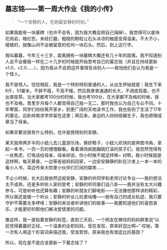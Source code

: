 ## 墓志铭——第一周大作业《我的小传》

> “一个安静的人，在她最安静的时刻。”

如果我能有一块墓碑（也许不会有，因为我大概会把自己捐掉），我觉得可以是块花岗岩，暗红色，未经打磨，粗糙的颗粒让石头冰凉的触感变得温柔。不大不小，矮矮的，就像山间不会被留意的任何一块石头。然后，刻上这行字。

我叫暮暮，今年三十三岁，距离拥有一块墓碑大概还有几十年的距离。我不知道别人会不会像我一样在二十几岁的时候就开始思考自己的墓志铭（并且在持续更新v1.0，v2.0……），因为我从不会把这件事情告诉别人——我怕他们会认为我是一个怪人。

我不是怪人。恰恰相反，我是一个特别特别普通的人，从出生伊始就是：我生下来6斤，51厘米，不胖不瘦，不高不矮。然后我普普通通的长大，不调皮捣蛋，也不出类拔萃。当大家都考100分的时候，我也考100分，在大家都不及格的时候，我也不及格。青葱岁月每个人都觉得自己独一无二，那时我也认为自己与众不同。十年寒窗，同学们纷纷离开家乡，到更广阔的天地读书工作，我也告别了生活了17年的塞北，远赴岭南求学并留在这里；再后来，身边的人纷纷结婚生子，我也顺理成章当了母亲。

如果非要说我有什么特别，也许是我特别的安静。

某天我带两岁半的小妞儿去儿童游乐场，换好鞋子，小妞儿欢快的直奔图书角，拿起一本书，一页一页的慢慢翻看。看着满场疯跑蹦跳打滚的孩子们，我忽然觉得有一丝焦虑，打电话给母亲，母亲却说，你小时候不就这样嘛~
对啊，我小时候就是这样啊，每天黄昏，一边等爸爸妈妈回家，一边安安静静的趴在沙发上一本一本的看小人书，耳边传来大院里小伙伴们打闹的嬉笑……

不止小时候，长大后我依然这般安静，安静的听同学和老师讨论专业——我的想法太不成熟，还是多听听人家的思考；安静的听同事们谈八卦——我并没有太大兴趣参与，可是听听也还算有趣；安静的听朋友们聊电影——无法像他那样讲的精彩，所以我还是做一个听众；安静的听女儿叽里咕噜——她有自己的成长轨迹，我只要守护不需要太多啰嗦；安静的来访者听讲他们的故事——我要知道他们的喜怒哀乐，才能更好的帮他们解决爱情里的问题。

像这样，我一直贴着安静的标签，直到三天前，一个网友在微信的妈妈群里说“以前觉得暮暮好正经，一个温柔的全职妈妈，现在发现，原来好逗比啊~” 哎呦，第一次有人用这个形容词来描述我，受宠若惊，原来我也有很逗比的基因？

所以，现在是不是应该更新一下墓志铭了？

